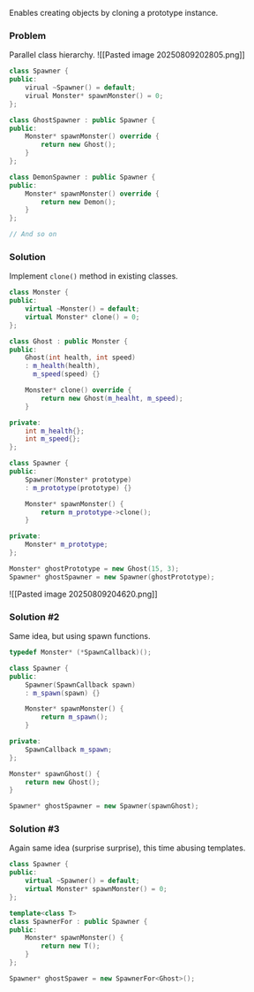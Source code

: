 Enables creating objects by cloning a prototype instance.

### Problem
Parallel class hierarchy.
![[Pasted image 20250809202805.png]]
```cpp
class Spawner {
public:
	virual ~Spawner() = default;
	virual Monster* spawnMonster() = 0;
};
```

```cpp
class GhostSpawner : public Spawner {
public:
	Monster* spawnMonster() override {
		return new Ghost();
	}
};
```
```cpp
class DemonSpawner : public Spawner {
public:
	Monster* spawnMonster() override {
		return new Demon();
	}
};
```
```cpp
// And so on
```

### Solution
Implement `clone()` method in existing classes.

```cpp
class Monster {
public:
	virtual ~Monster() = default;
	virtual Monster* clone() = 0;
};
```

```cpp
class Ghost : public Monster {
public:
	Ghost(int health, int speed)
	: m_health(health),
	  m_speed(speed) {}

	Monster* clone() override {
		return new Ghost(m_healht, m_speed);
	}

private:
	int m_health{};
	int m_speed{};
};
```

```cpp
class Spawner {
public:
	Spawner(Monster* prototype)
	: m_prototype(prototype) {}

	Monster* spawnMonster() {
		return m_prototype->clone();
	}

private:
	Monster* m_prototype;
};
```

```cpp
Monster* ghostPrototype = new Ghost(15, 3);
Spawner* ghostSpawner = new Spawner(ghostPrototype);
```

![[Pasted image 20250809204620.png]]

### Solution #2
Same idea, but using spawn functions.

```cpp
typedef Monster* (*SpawnCallback)();
```
```cpp
class Spawner {
public:
	Spawner(SpawnCallback spawn)
	: m_spawn(spawn) {}

	Monster* spawnMonster() {
		return m_spawn();
	}

private:
	SpawnCallback m_spawn;
};
```

```cpp
Monster* spawnGhost() {
	return new Ghost();
}
```
```cpp
Spawner* ghostSpawner = new Spawner(spawnGhost);
```

### Solution #3
Again same idea (surprise surprise), this time abusing templates.

```cpp
class Spawner {
public:
	virtual ~Spawner() = default;
	virtual Monster* spawnMonster() = 0;
};
```
```cpp
template<class T>
class SpawnerFor : public Spawner {
public:
	Monster* spawnMonster() {
		return new T();
	}
};
```

```cpp
Spawner* ghostSpawer = new SpawnerFor<Ghost>();
```